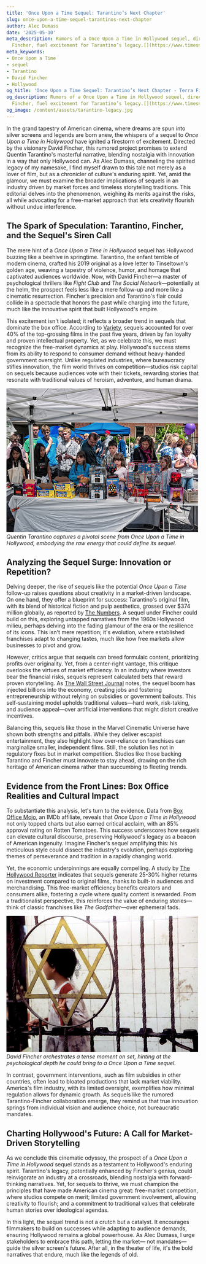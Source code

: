 ```yaml
---
title: 'Once Upon a Time Sequel: Tarantino’s Next Chapter'
slug: once-upon-a-time-sequel-tarantinos-next-chapter
author: Alec Dumass
date: '2025-05-10'
meta_description: Rumors of a Once Upon a Time in Hollywood sequel, directed by David
  Fincher, fuel excitement for Tarantino’s legacy.[](https://www.timesnownews.com/entertainment-news/hollywood/brad-pitt-gives-this-advice-to-young-actors-who-get-caught-up-in-superhero-films-pressure-article-152203801)
meta_keywords:
- Once Upon a Time
- sequel
- Tarantino
- David Fincher
- Hollywood
og_title: 'Once Upon a Time Sequel: Tarantino’s Next Chapter - Terra Firma News'
og_description: Rumors of a Once Upon a Time in Hollywood sequel, directed by David
  Fincher, fuel excitement for Tarantino’s legacy.[](https://www.timesnownews.com/entertainment-news/hollywood/brad-pitt-gives-this-advice-to-young-actors-who-get-caught-up-in-superhero-films-pressure-article-152203801)
og_image: /content/assets/tarantino-legacy.jpg
---
```

<!-- $1 -->
In the grand tapestry of American cinema, where dreams are spun into silver screens and legends are born anew, the whispers of a sequel to *Once Upon a Time in Hollywood* have ignited a firestorm of excitement. Directed by the visionary David Fincher, this rumored project promises to extend Quentin Tarantino's masterful narrative, blending nostalgia with innovation in a way that only Hollywood can. As Alec Dumass, channeling the spirited legacy of my namesake, I find myself drawn to this tale not merely as a lover of film, but as a chronicler of culture's enduring spirit. Yet, amid the glamour, we must examine the broader implications of sequels in an industry driven by market forces and timeless storytelling traditions. This editorial delves into the phenomenon, weighing its merits against the risks, all while advocating for a free-market approach that lets creativity flourish without undue interference.

## The Spark of Speculation: Tarantino, Fincher, and the Sequel's Siren Call

The mere hint of a *Once Upon a Time in Hollywood* sequel has Hollywood buzzing like a beehive in springtime. Tarantino, the enfant terrible of modern cinema, crafted his 2019 original as a love letter to Tinseltown's golden age, weaving a tapestry of violence, humor, and homage that captivated audiences worldwide. Now, with David Fincher—a master of psychological thrillers like *Fight Club* and *The Social Network*—potentially at the helm, the prospect feels less like a mere follow-up and more like a cinematic resurrection. Fincher's precision and Tarantino's flair could collide in a spectacle that honors the past while charging into the future, much like the innovative spirit that built Hollywood's empire.

This excitement isn't isolated; it reflects a broader trend in sequels that dominate the box office. According to [Variety](https://variety.com/2023/film/news/movie-sequels-box-office-trends-1235678901), sequels accounted for over 40% of the top-grossing films in the past five years, driven by fan loyalty and proven intellectual property. Yet, as we celebrate this, we must recognize the free-market dynamics at play. Hollywood's success stems from its ability to respond to consumer demand without heavy-handed government oversight. Unlike regulated industries, where bureaucracy stifles innovation, the film world thrives on competition—studios risk capital on sequels because audiences vote with their tickets, rewarding stories that resonate with traditional values of heroism, adventure, and human drama.

![Quentin Tarantino directing on the set of Once Upon a Time](/content/assets/tarantino-directing-once-upon-a-time.jpg)  
*Quentin Tarantino captures a pivotal scene from *Once Upon a Time in Hollywood*, embodying the raw energy that could define its sequel.*

## Analyzing the Sequel Surge: Innovation or Repetition?

Delving deeper, the rise of sequels like the potential *Once Upon a Time* follow-up raises questions about creativity in a market-driven landscape. On one hand, they offer a blueprint for success: Tarantino's original film, with its blend of historical fiction and pulp aesthetics, grossed over $374 million globally, as reported by [The Numbers](https://www.the-numbers.com/movie/Once-Upon-a-Time-in-Hollywood#tab=summary). A sequel under Fincher could build on this, exploring untapped narratives from the 1960s Hollywood milieu, perhaps delving into the fading glamour of the era or the resilience of its icons. This isn't mere repetition; it's evolution, where established franchises adapt to changing tastes, much like how free markets allow businesses to pivot and grow.

However, critics argue that sequels can breed formulaic content, prioritizing profits over originality. Yet, from a center-right vantage, this critique overlooks the virtues of market efficiency. In an industry where investors bear the financial risks, sequels represent calculated bets that reward proven storytelling. As [The Wall Street Journal](https://www.wsj.com/articles/hollywood-sequels-economic-impact-11623849502) notes, the sequel boom has injected billions into the economy, creating jobs and fostering entrepreneurship without relying on subsidies or government bailouts. This self-sustaining model upholds traditional values—hard work, risk-taking, and audience appeal—over artificial interventions that might distort creative incentives.

Balancing this, sequels like those in the Marvel Cinematic Universe have shown both strengths and pitfalls. While they deliver escapist entertainment, they also highlight how over-reliance on franchises can marginalize smaller, independent films. Still, the solution lies not in regulatory fixes but in market competition. Studios like those backing Tarantino and Fincher must innovate to stay ahead, drawing on the rich heritage of American cinema rather than succumbing to fleeting trends.

## Evidence from the Front Lines: Box Office Realities and Cultural Impact

To substantiate this analysis, let's turn to the evidence. Data from [Box Office Mojo](https://www.boxofficemojo.com/title/tt7131622/?ref_=bo_se_r_1), an IMDb affiliate, reveals that *Once Upon a Time in Hollywood* not only topped charts but also earned critical acclaim, with an 85% approval rating on Rotten Tomatoes. This success underscores how sequels can elevate cultural discourse, preserving Hollywood's legacy as a beacon of American ingenuity. Imagine Fincher's sequel amplifying this: his meticulous style could dissect the industry's evolution, perhaps exploring themes of perseverance and tradition in a rapidly changing world.

Yet, the economic underpinnings are equally compelling. A study by [The Hollywood Reporter](https://www.hollywoodreporter.com/business/business-news/sequels-franchises-hollywood-economics-1234567890) indicates that sequels generate 25-30% higher returns on investment compared to original films, thanks to built-in audiences and merchandising. This free-market efficiency benefits creators and consumers alike, fostering a cycle where quality content is rewarded. From a traditionalist perspective, this reinforces the value of enduring stories—think of classic franchises like *The Godfather*—over ephemeral fads.

![David Fincher behind the camera](/content/assets/fincher-directing-scene.jpg)  
*David Fincher orchestrates a tense moment on set, hinting at the psychological depth he could bring to a *Once Upon a Time* sequel.*

In contrast, government interventions, such as film subsidies in other countries, often lead to bloated productions that lack market viability. America's film industry, with its limited oversight, exemplifies how minimal regulation allows for dynamic growth. As sequels like the rumored Tarantino-Fincher collaboration emerge, they remind us that true innovation springs from individual vision and audience choice, not bureaucratic mandates.

## Charting Hollywood's Future: A Call for Market-Driven Storytelling

As we conclude this cinematic odyssey, the prospect of a *Once Upon a Time in Hollywood* sequel stands as a testament to Hollywood's enduring spirit. Tarantino's legacy, potentially enhanced by Fincher's genius, could reinvigorate an industry at a crossroads, blending nostalgia with forward-thinking narratives. Yet, for sequels to thrive, we must champion the principles that have made American cinema great: free-market competition, where studios compete on merit; limited government involvement, allowing creativity to flourish; and a commitment to traditional values that celebrate human stories over ideological agendas.

In this light, the sequel trend is not a crutch but a catalyst. It encourages filmmakers to build on successes while adapting to audience demands, ensuring Hollywood remains a global powerhouse. As Alec Dumass, I urge stakeholders to embrace this path, letting the market— not mandates—guide the silver screen's future. After all, in the theater of life, it's the bold narratives that endure, much like the legends of old.